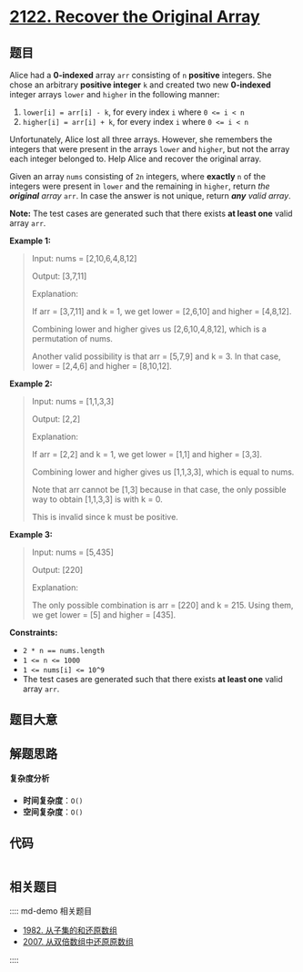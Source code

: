 # [2122. Recover the Original Array](https://leetcode.com/problems/recover-the-original-array/)

## 题目

Alice had a **0-indexed** array `arr` consisting of `n` **positive** integers.
She chose an arbitrary **positive integer** `k` and created two new
**0-indexed** integer arrays `lower` and `higher` in the following manner:

1. `lower[i] = arr[i] - k`, for every index `i` where `0 <= i < n`
2. `higher[i] = arr[i] + k`, for every index `i` where `0 <= i < n`

Unfortunately, Alice lost all three arrays. However, she remembers the
integers that were present in the arrays `lower` and `higher`, but not the
array each integer belonged to. Help Alice and recover the original array.

Given an array `nums` consisting of `2n` integers, where **exactly** `n` of
the integers were present in `lower` and the remaining in `higher`, return
_the **original** array_ `arr`. In case the answer is not unique, return
_**any** valid array_.

**Note:** The test cases are generated such that there exists **at least one**
valid array `arr`.

**Example 1:**

> Input: nums = [2,10,6,4,8,12]
>
> Output: [3,7,11]
>
> Explanation:
>
> If arr = [3,7,11] and k = 1, we get lower = [2,6,10] and higher = [4,8,12].
>
> Combining lower and higher gives us [2,6,10,4,8,12], which is a permutation of nums.
>
> Another valid possibility is that arr = [5,7,9] and k = 3. In that case, lower = [2,4,6] and higher = [8,10,12].

**Example 2:**

> Input: nums = [1,1,3,3]
>
> Output: [2,2]
>
> Explanation:
>
> If arr = [2,2] and k = 1, we get lower = [1,1] and higher = [3,3].
>
> Combining lower and higher gives us [1,1,3,3], which is equal to nums.
>
> Note that arr cannot be [1,3] because in that case, the only possible way to obtain [1,1,3,3] is with k = 0.
>
> This is invalid since k must be positive.

**Example 3:**

> Input: nums = [5,435]
>
> Output: [220]
>
> Explanation:
>
> The only possible combination is arr = [220] and k = 215. Using them, we get lower = [5] and higher = [435].

**Constraints:**

- `2 * n == nums.length`
- `1 <= n <= 1000`
- `1 <= nums[i] <= 10^9`
- The test cases are generated such that there exists **at least one** valid array `arr`.

## 题目大意

## 解题思路

#### 复杂度分析

- **时间复杂度**：`O()`
- **空间复杂度**：`O()`

## 代码

```javascript

```

## 相关题目

:::: md-demo 相关题目

- [1982. 从子集的和还原数组](https://leetcode.com/problems/find-array-given-subset-sums)
- [2007. 从双倍数组中还原原数组](https://leetcode.com/problems/find-original-array-from-doubled-array)

::::
